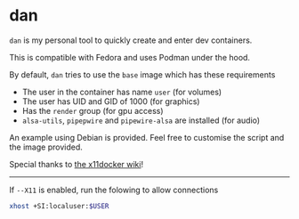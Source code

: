 # dan
`dan` is my personal tool to quickly create and enter dev containers.

This is compatible with Fedora and uses Podman under the hood.

By default, `dan` tries to use the `base` image which has these requirements
- The user in the container has name `user` (for volumes)
- The user has UID and GID of 1000 (for graphics)
- Has the `render` group (for gpu access)
- `alsa-utils`, `pipepwire` and `pipewire-alsa` are installed (for audio)

An example using Debian is provided. Feel free to customise the script and the image provided.

Special thanks to [the x11docker wiki](https://github.com/mviereck/x11docker/wiki)!

---

If `--X11` is enabled, run the folowing to allow connections
```bash
xhost +SI:localuser:$USER
```

